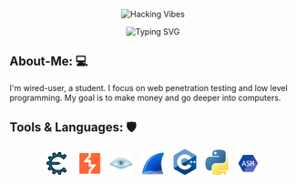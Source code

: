 <p align="center">
  <img src="https://media1.giphy.com/media/v1.Y2lkPTc5MGI3NjExbzVwMWN4aGl0dnJ0Y3BrMGt0MDdheDZiejQxbGpuem0zcnd5dTV6dSZlcD12MV9pbnRlcm5hbF9naWZfYnlfaWQmY3Q9Zw/PZrjGkr334fXa/giphy.gif" alt="Hacking Vibes" width="500"/>
</p>



<p align="center">
  <img src="https://readme-typing-svg.demolab.com?font=Fira+Code&pause=1000&color=DADADA&center=true&vCenter=true&width=550&lines=I+can+analyze+memory+for+hours." alt="Typing SVG" />
</p>

## About-Me: 💻
I'm wired-user, a student. I focus on web penetration testing and low level programming. My goal is to make money and go deeper into computers.

## Tools & Languages: 🛡️
<p align="center">
  <img src="https://raw.githubusercontent.com/neooverride/LeetCode-Solutions/main/Linked-List./cheat-engine.png" alt="Cheat Engine" width="40"/>
  &nbsp;&nbsp;
  <img src="https://raw.githubusercontent.com/neooverride/LeetCode-Solutions/main/Linked-List./burp-suite.png" alt="burp-suite" width="40"/>
  &nbsp;&nbsp;
  <img src="https://raw.githubusercontent.com/neooverride/LeetCode-Solutions/main/Linked-List./nmapp.png" alt="nmap" width="40"/>
  &nbsp;&nbsp;
  <img src="https://raw.githubusercontent.com/neooverride/LeetCode-Solutions/main/Linked-List./Wireshark_icon_new.png" alt="wireshark" width="40"/>
  &nbsp;&nbsp;
  <img src="https://raw.githubusercontent.com/neooverride/LeetCode-Solutions/main/Linked-List./C++_logo.png" alt="wireshark" width="40"/>
  &nbsp;&nbsp;
  <img src="https://raw.githubusercontent.com/neooverride/LeetCode-Solutions/main/Linked-List./python.png" alt="python.png" width="40"/>
  &nbsp;&nbsp;
  <img src="https://raw.githubusercontent.com/neooverride/LeetCode-Solutions/main/Linked-List./icons8-assembly-96.png" alt="wireshark" width="40"/>

</p>




